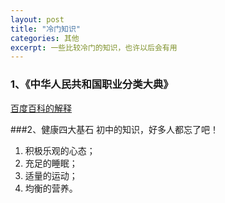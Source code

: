 ```yaml
---
layout: post
title: "冷门知识"
categories: 其他
excerpt: 一些比较冷门的知识，也许以后会有用
---
```


### 1、《中华人民共和国职业分类大典》
[百度百科的解释](http://baike.baidu.com/view/496586.htm)

###2、健康四大基石
初中的知识，好多人都忘了吧！

1. 积极乐观的心态；
2. 充足的睡眠；
3. 适量的运动； 
4. 均衡的营养。

